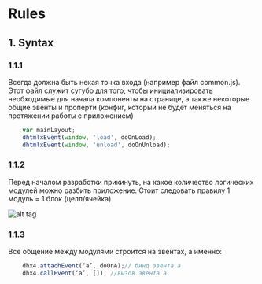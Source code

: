 # Rules

## 1. Syntax

### 1.1.1
Всегда должна быть некая точка входа (например файл common.js). Этот файл служит сугубо для того, чтобы инициализировать необходимые для начала компоненты на странице, а также некоторые общие эвенты и проперти (конфиг, который не будет меняться на протяжении работы с приложением)
```js 
	var mainLayout;
	dhtmlxEvent(window, 'load', doOnLoad);
	dhtmlxEvent(window, 'unload', doOnUnload);
```

### 1.1.2
Перед началом разработки прикинуть, на какое количество логических модулей можно разбить приложение. Стоит следовать правилу 1 модуль = 1 блок (целл/ячейка) 

![alt tag](https://github.com/traffman/dhtmlx-code-style/1.1.2.png)

### 1.1.3
Все общение между модулями строится на эвентах, а именно:
```js 
	dhx4.attachEvent(‘a’, doOnA);// бинд эвента а 				
	dhx4.callEvent(‘a’, []); //вызов эвента а 
```

